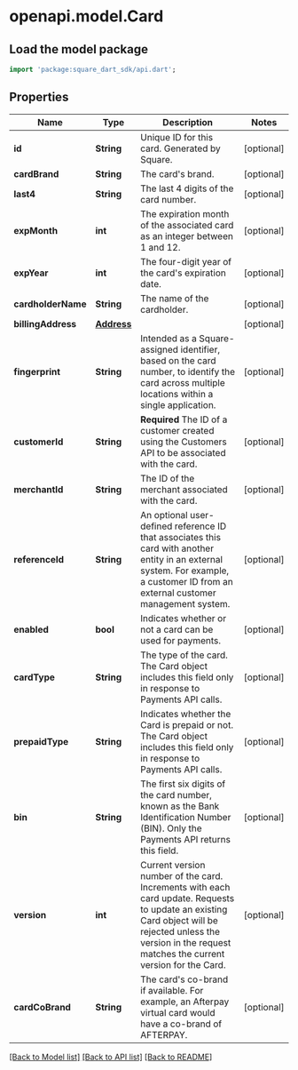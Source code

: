 # openapi.model.Card

## Load the model package
```dart
import 'package:square_dart_sdk/api.dart';
```

## Properties
Name | Type | Description | Notes
------------ | ------------- | ------------- | -------------
**id** | **String** | Unique ID for this card. Generated by Square. | [optional] 
**cardBrand** | **String** | The card's brand. | [optional] 
**last4** | **String** | The last 4 digits of the card number. | [optional] 
**expMonth** | **int** | The expiration month of the associated card as an integer between 1 and 12. | [optional] 
**expYear** | **int** | The four-digit year of the card's expiration date. | [optional] 
**cardholderName** | **String** | The name of the cardholder. | [optional] 
**billingAddress** | [**Address**](Address.md) |  | [optional] 
**fingerprint** | **String** | Intended as a Square-assigned identifier, based on the card number, to identify the card across multiple locations within a single application. | [optional] 
**customerId** | **String** | **Required** The ID of a customer created using the Customers API to be associated with the card. | [optional] 
**merchantId** | **String** | The ID of the merchant associated with the card. | [optional] 
**referenceId** | **String** | An optional user-defined reference ID that associates this card with another entity in an external system. For example, a customer ID from an external customer management system. | [optional] 
**enabled** | **bool** | Indicates whether or not a card can be used for payments. | [optional] 
**cardType** | **String** | The type of the card. The Card object includes this field only in response to Payments API calls. | [optional] 
**prepaidType** | **String** | Indicates whether the Card is prepaid or not. The Card object includes this field only in response to Payments API calls. | [optional] 
**bin** | **String** | The first six digits of the card number, known as the Bank Identification Number (BIN). Only the Payments API returns this field. | [optional] 
**version** | **int** | Current version number of the card. Increments with each card update. Requests to update an existing Card object will be rejected unless the version in the request matches the current version for the Card. | [optional] 
**cardCoBrand** | **String** | The card's co-brand if available. For example, an Afterpay virtual card would have a co-brand of AFTERPAY. | [optional] 

[[Back to Model list]](../README.md#documentation-for-models) [[Back to API list]](../README.md#documentation-for-api-endpoints) [[Back to README]](../README.md)



